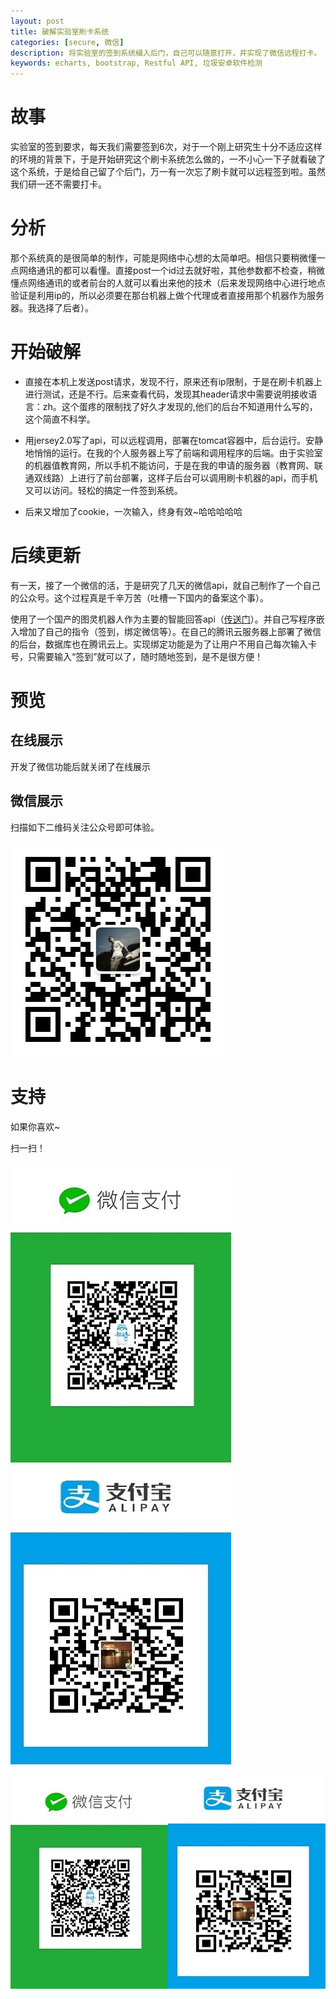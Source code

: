 ```yaml
---
layout: post
title: 破解实验室刷卡系统
categories: [secure, 微信]
description: 将实验室的签到系统植入后门，自己可以随意打开，并实现了微信远程打卡。
keywords: echarts, bootstrap, Restful API, 垃圾安卓软件检测
---
```


# 故事

实验室的签到要求，每天我们需要签到6次，对于一个刚上研究生十分不适应这样的环境的背景下，于是开始研究这个刷卡系统怎么做的，一不小心一下子就看破了这个系统，于是给自己留了个后门，万一有一次忘了刷卡就可以远程签到啦。虽然我们研一还不需要打卡。

# 分析

那个系统真的是很简单的制作，可能是网络中心想的太简单吧。相信只要稍微懂一点网络通讯的都可以看懂。直接post一个id过去就好啦，其他参数都不检查，稍微懂点网络通讯的或者前台的人就可以看出来他的技术（后来发现网络中心进行地点验证是利用ip的，所以必须要在那台机器上做个代理或者直接用那个机器作为服务器。我选择了后者）。

# 开始破解

- 直接在本机上发送post请求，发现不行，原来还有ip限制，于是在刷卡机器上进行测试，还是不行。后来查看代码，发现其header请求中需要说明接收语言：zh。这个蛋疼的限制找了好久才发现的,他们的后台不知道用什么写的，这个简直不科学。

- 用jersey2.0写了api，可以远程调用，部署在tomcat容器中，后台运行。安静地悄悄的运行。在我的个人服务器上写了前端和调用程序的后端。由于实验室的机器值教育网，所以手机不能访问，于是在我的申请的服务器（教育网、联通双线路）上进行了前台部署，这样子后台可以调用刷卡机器的api，而手机又可以访问。轻松的搞定一件签到系统。

- 后来又增加了cookie，一次输入，终身有效~哈哈哈哈哈

# 后续更新

有一天，接了一个微信的活，于是研究了几天的微信api，就自己制作了一个自己的公众号。这个过程真是千辛万苦（吐槽一下国内的备案这个事）。

使用了一个国产的图灵机器人作为主要的智能回答api（[传送门](http://www.tuling123.com/)）。并自己写程序嵌入增加了自己的指令（签到，绑定微信等）。在自己的腾讯云服务器上部署了微信的后台，数据库也在腾讯云上。实现绑定功能是为了让用户不用自己每次输入卡号，只需要输入“签到”就可以了，随时随地签到，是不是很方便！

# 预览

## 在线展示

开发了微信功能后就关闭了在线展示

## 微信展示

扫描如下二维码关注公众号即可体验。

![我的微信公众号](/images/blog/微信个人公众号.jpg)

# 支持

如果你喜欢~

扫一扫！

![转账](/images/微信支付.JPG)![转账](/images/支付宝支付.JPG) 

<img src="/images/微信支付.JPG" width="50%" /><img src="/images/支付宝支付.JPG" width="50%" />
